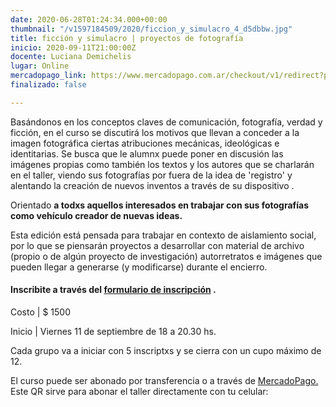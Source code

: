 ```yaml
---
date: 2020-06-28T01:24:34.000+00:00
thumbnail: "/v1597184509/2020/ficcion_y_simulacro_4_d5dbbw.jpg"
title: ficción y simulacro | proyectos de fotografía
inicio: 2020-09-11T21:00:00Z
docente: Luciana Demichelis
lugar: Online
mercadopago_link: https://www.mercadopago.com.ar/checkout/v1/redirect?pref_id=132297489-04bf2cd2-e6dc-49db-b6b3-fd507c8fd024
finalizado: false

---
```

Basándonos en los conceptos claves de comunicación, fotografía, verdad y ficción, en el curso se discutirá los motivos que llevan a conceder a la imagen fotográfica ciertas atribuciones mecánicas, ideológicas e identitarias. Se busca que le alumnx puede poner en discusión las imágenes propias como también los textos y los autores que se charlarán en el taller, viendo sus fotografías por fuera de la idea de 'registro' y alentando la creación de nuevos inventos a través de su dispositivo .

Orientado **a todxs aquellos interesados ​​en trabajar con sus fotografías como vehículo creador de nuevas ideas.**

Esta edición está pensada para trabajar en contexto de aislamiento social, por lo que se piensarán proyectos a desarrollar con material de archivo (propio o de algún proyecto de investigación) autorretratos e imágenes que pueden llegar a generarse (y modificarse) durante el encierro.

#### **Inscribite a través del** [**formulario de inscripción**](https://docs.google.com/forms/d/1-Hy2mW-MFr7nSV7qDi0ETH6h51jEwdqny7qcDQj0a-U/edit "formulario de inscripción") **.**

Costo | $ 1500

Inicio | Viernes 11 de septiembre de 18 a 20.30 hs. 

Cada grupo va a iniciar con 5 inscriptxs y se cierra con un cupo máximo de 12.

El curso puede ser abonado por transferencia o a través de [MercadoPago.](https://www.mercadopago.com.ar/checkout/v1/redirect?pref_id=132297489-04bf2cd2-e6dc-49db-b6b3-fd507c8fd024) Este QR sirve para abonar el taller directamente con tu celular:
